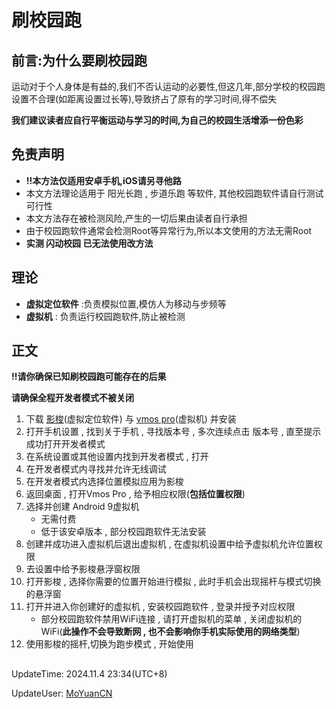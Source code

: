 # **刷校园跑**
## 前言:为什么要刷校园跑
运动对于个人身体是有益的,我们不否认运动的必要性,但这几年,部分学校的校园跑设置不合理(如距离设置过长等),导致挤占了原有的学习时间,得不偿失

**我们建议读者应自行平衡运动与学习的时间,为自己的校园生活增添一份色彩**

## 免责声明
- **!!本方法仅适用安卓手机,iOS请另寻他路**
- 本文方法理论适用于 阳光长跑 , 步道乐跑 等软件, 其他校园跑软件请自行测试可行性
- 本文方法存在被检测风险,产生的一切后果由读者自行承担
- 由于校园跑软件通常会检测Root等异常行为,所以本文使用的方法无需Root
- **实测 闪动校园 已无法使用改方法**

## 理论
- **虚拟定位软件** :负责模拟位置,模仿人为移动与步频等
- **虚拟机** : 负责运行校园跑软件,防止被检测

## 正文
**!!请你确保已知刷校园跑可能存在的后果**

**请确保全程开发者模式不被关闭**
1. 下载 [影梭](https://github.com/ZCShou/GoGoGo)(虚拟定位软件) 与 [vmos pro](https://www.vmos.cn/product_center_vmospro.htm)(虚拟机) 并安装
2. 打开手机设置 , 找到关于手机 , 寻找版本号 , 多次连续点击 版本号 , 直至提示成功打开开发者模式
3. 在系统设置或其他设置内找到开发者模式 , 打开
4. 在开发者模式内寻找并允许无线调试
5. 在开发者模式内选择位置模拟应用为影梭
6. 返回桌面 , 打开Vmos Pro , 给予相应权限(**包括位置权限**)
7. 选择并创建 Android 9虚拟机
   - 无需付费
   - 低于该安卓版本 , 部分校园跑软件无法安装
8. 创建并成功进入虚拟机后退出虚拟机 , 在虚拟机设置中给予虚拟机允许位置权限
9. 去设置中给予影梭悬浮窗权限
10. 打开影梭 , 选择你需要的位置开始进行模拟 , 此时手机会出现摇杆与模式切换的悬浮窗
11. 打开并进入你创建好的虚拟机 , 安装校园跑软件 , 登录并授予对应权限
    - 部分校园跑软件禁用WiFi连接 , 请打开虚拟机的菜单 , 关闭虚拟机的WiFi(**此操作不会导致断网 , 也不会影响你手机实际使用的网络类型**)
12. 使用影梭的摇杆,切换为跑步模式 , 开始使用





##
UpdateTime: 2024.11.4 23:34(UTC+8)

UpdateUser: [MoYuanCN](https://github.com/MoYuanCN)
